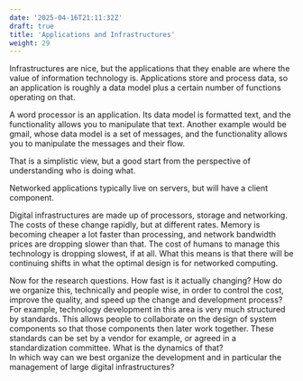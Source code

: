 ```yaml
---
date: '2025-04-16T21:11:32Z'
draft: true
title: 'Applications and Infrastructures'
weight: 29
---
```

Infrastructures are nice, but the applications that they enable are where the value of information technology is.
Applications store and process data, so an application is roughly a data model plus a certain number of functions operating on that.

A word processor is an application. Its data model is formatted text, and the functionality allows you to manipulate that text.
Another example would be gmail, whose data model is a set of messages, and the functionality allows you to manipulate the messages and their flow.

That is a simplistic view, but a good start from the perspective of understanding who is doing what. 

Networked applications typically live on servers, but will have a client component.

Digital infrastructures are made up of processors, storage and networking. The costs of these change rapidly, but at different rates. Memory is becoming cheaper a lot faster than processing, and network bandwidth prices are dropping slower than that. The cost of humans to manage this technology is dropping slowest, if at all. What this means is that there will be continuing shifts in what the optimal design is for networked computing.

Now for the research questions. How fast is it actually changing? How do we organize this, technically and people wise, in order to control the cost, improve the quality, and speed up the change and development process?  
For example, technology development in this area is very much structured by standards. This allows people to collaborate on the design of system components so that those components then later work together. These standards can be set by a vendor for example, or agreed in a standardization committee. What is the dynamics of that?  
In which way can we best organize the development and in particular the management of large digital infrastructures?
